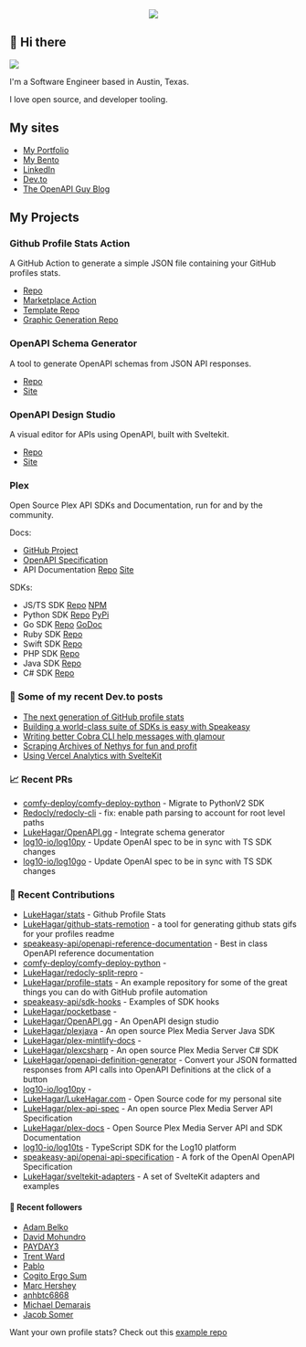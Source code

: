 <div align="center">
   <img src="https://raw.githubusercontent.com/LukeHagar/github-stats-remotion/main/out/readme.gif">
</div>

## 👋 Hi there

<a href="https://hits.seeyoufarm.com"><img src="https://hits.seeyoufarm.com/api/count/incr/badge.svg?url=https%3A%2F%2Fgithub.com%2Flukehagar1212%2Fhit-counter&count_bg=%2384A1FF&title_bg=%23445DD3&icon=mocha.svg&icon_color=%23E7E7E7&title=Views&edge_flat=false"/></a>

I'm a Software Engineer based in Austin, Texas.

I love open source, and developer tooling.


## My sites
- [My Portfolio](https://lukehagar.com/)
- [My Bento](https://bento.me/lukehagar)
- [LinkedIn](https://www.linkedin.com/in/lukehagar/)
- [Dev.to](https://dev.to/lukehagar)
- [The OpenAPI Guy Blog](https://openapiguy.dev)

## My Projects

### Github Profile Stats Action

A GitHub Action to generate a simple JSON file containing your GitHub profiles stats.

- [Repo](https://github.com/LukeHagar/stats-action)
- [Marketplace Action](https://github.com/marketplace/actions/profile-stats)
- [Template Repo](https://github.com/LukeHagar/stats)
- [Graphic Generation Repo](https://github.com/LukeHagar/github-stats-remotion)

### OpenAPI Schema Generator

A tool to generate OpenAPI schemas from JSON API responses.

- [Repo](https://github.com/LukeHagar/openapi-definition-generator/)
- [Site](https://oas-def-gen.lukehagar.com)

### OpenAPI Design Studio

A visual editor for APIs using OpenAPI, built with Sveltekit.

- [Repo](https://github.com/LukeHagar/OpenAPI.gg)
- [Site](https://openapi.gg)

### Plex

Open Source Plex API SDKs and Documentation, run for and by the community.

Docs:
- [GitHub Project](https://github.com/users/LukeHagar/projects/3)
- [OpenAPI Specification](https://github.com/LukeHagar/plex-api-spec)
- API Documentation [Repo](https://github.com/LukeHagar/plex-mintlify-docs) [Site](https://plexapi.dev)

SDKs:
- JS/TS SDK [Repo](https://github.com/LukeHagar/plexjs) [NPM](https://www.npmjs.com/package/@lukehagar/plexjs)
- Python SDK [Repo](https://github.com/LukeHagar/plexpy) [PyPi](https://pypi.org/project/plex-api-client/)
- Go SDK [Repo](https://github.com/LukeHagar/plexgo) [GoDoc](https://pkg.go.dev/github.com/LukeHagar/plexgo)
- Ruby SDK [Repo](https://github.com/LukeHagar/plexruby)
- Swift SDK [Repo](https://github.com/LukeHagar/plexswift)
- PHP SDK [Repo](https://github.com/LukeHagar/plexphp)
- Java SDK [Repo](https://github.com/LukeHagar/plexjava)
- C# SDK [Repo](https://github.com/LukeHagar/plexcsharp)


### 📜 Some of my recent Dev.to posts

- [The next generation of GitHub profile stats](https://dev.to/lukehagar/the-next-generation-of-github-profile-stats-1nh8)
- [Building a world-class suite of SDKs is easy with Speakeasy](https://dev.to/lukehagar/building-a-world-class-suite-of-sdks-is-easy-with-speakeasy-37ba)
- [Writing better Cobra CLI help messages with glamour](https://dev.to/lukehagar/writing-better-cobra-cli-help-messages-with-glamour-1525)
- [Scraping Archives of Nethys for fun and profit](https://dev.to/lukehagar/scraping-archives-of-nethys-for-fun-and-profit-3ll3)
- [Using Vercel Analytics with SvelteKit](https://dev.to/lukehagar/using-vercel-analytics-with-sveltekit-381j)

### 📈 Recent PRs

- [comfy-deploy/comfy-deploy-python](https://github.com/comfy-deploy/comfy-deploy-python/pull/3) - Migrate to PythonV2 SDK
- [Redocly/redocly-cli](https://github.com/Redocly/redocly-cli/pull/1638) - fix: enable path parsing to account for root level paths
- [LukeHagar/OpenAPI.gg](https://github.com/LukeHagar/OpenAPI.gg/pull/25) - Integrate schema generator
- [log10-io/log10py](https://github.com/log10-io/log10py/pull/3) - Update OpenAI spec to be in sync with TS SDK changes
- [log10-io/log10go](https://github.com/log10-io/log10go/pull/3) - Update OpenAI spec to be in sync with TS SDK changes

### 👷 Recent Contributions

- [LukeHagar/stats](https://github.com/LukeHagar/stats) - Github Profile Stats
- [LukeHagar/github-stats-remotion](https://github.com/LukeHagar/github-stats-remotion) - a tool for generating github stats gifs for your profiles readme
- [speakeasy-api/openapi-reference-documentation](https://github.com/speakeasy-api/openapi-reference-documentation) - Best in class OpenAPI reference documentation
- [comfy-deploy/comfy-deploy-python](https://github.com/comfy-deploy/comfy-deploy-python) - 
- [LukeHagar/redocly-split-repro](https://github.com/LukeHagar/redocly-split-repro) - 
- [LukeHagar/profile-stats](https://github.com/LukeHagar/profile-stats) - An example repository for some of the great things you can do with GitHub profile automation
- [speakeasy-api/sdk-hooks](https://github.com/speakeasy-api/sdk-hooks) - Examples of SDK hooks
- [LukeHagar/pocketbase](https://github.com/LukeHagar/pocketbase) - 
- [LukeHagar/OpenAPI.gg](https://github.com/LukeHagar/OpenAPI.gg) - An OpenAPI design studio
- [LukeHagar/plexjava](https://github.com/LukeHagar/plexjava) - An open source Plex Media Server Java SDK
- [LukeHagar/plex-mintlify-docs](https://github.com/LukeHagar/plex-mintlify-docs) - 
- [LukeHagar/plexcsharp](https://github.com/LukeHagar/plexcsharp) - An open source Plex Media Server C# SDK
- [LukeHagar/openapi-definition-generator](https://github.com/LukeHagar/openapi-definition-generator) - Convert your JSON formatted responses from API calls into OpenAPI Definitions at the click of a button
- [log10-io/log10py](https://github.com/log10-io/log10py) - 
- [LukeHagar/LukeHagar.com](https://github.com/LukeHagar/LukeHagar.com) - Open Source code for my personal site
- [LukeHagar/plex-api-spec](https://github.com/LukeHagar/plex-api-spec) - An open source Plex Media Server API Specification
- [LukeHagar/plex-docs](https://github.com/LukeHagar/plex-docs) - Open Source Plex Media Server API and SDK Documentation
- [log10-io/log10ts](https://github.com/log10-io/log10ts) - TypeScript SDK for the Log10 platform
- [speakeasy-api/openai-api-specification](https://github.com/speakeasy-api/openai-api-specification) - A fork of the OpenAI OpenAPI Specification
- [LukeHagar/sveltekit-adapters](https://github.com/LukeHagar/sveltekit-adapters) - A set of SvelteKit adapters and examples

#### 👯 Recent followers

- [Adam Belko](https://github.com/adambelko)
- [David Mohundro](https://github.com/drmohundro)
- [PAYDAY3](https://github.com/PAYDAY3)
- [Trent Ward](https://github.com/Zemorath)
- [Pablo](https://github.com/lasopablo)
- [Cogito Ergo Sum](https://github.com/standardgalactic)
- [Marc Hershey](https://github.com/marchershey)
- [anhbtc6868](https://github.com/anhbtc)
- [Michael Demarais](https://github.com/mikedemarais)
- [Jacob Somer](https://github.com/jacobsomer)

Want your own profile stats? Check out this [example repo](https://github.com/LukeHagar/profile-stats)



